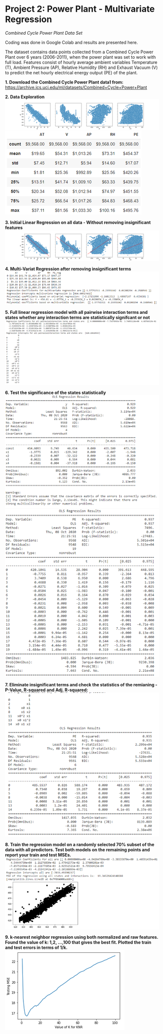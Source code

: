 # Project 2: Power Plant - Multivariate Regression

*Combined Cycle Power Plant Data Set*

Coding was done in Google Colab and results are presented here.

The dataset contains data points collected from a Combined Cycle Power Plant over  6 years (2006-2011), when the power plant was set to work with full load. Features consist of hourly average ambient variables Temperature (T), Ambient Pressure (AP), Relative Humidity (RH) and Exhaust Vacuum (V) to predict the net hourly electrical energy output (PE) of the plant. 

**1. Download the Combined Cycle Power Plant data1 from:**
https://archive.ics.uci.edu/ml/datasets/Combined+Cycle+Power+Plant 

**2. Data Exploration**
![P2_Data_Exploration_Graph.png](./assets/P2_Data_Exploration_Graph.png)
![P2_Data_Exploration_Table.PNG](./assets/P2_Data_Exploration_Table.PNG)


**3. Initial Linear Regression on all data - Without removing insignificant features**
![P2_Linear_Regression_Graph_1.png](./assets/P2_Linear_Regression_Graph_1.png)

**4. Multi-Variat Regression after removing insignificant terms**
![P2_Multi_Var_Linear_Regression_Graph_2.PNG](./assets/P2_Multi_Var_Linear_Regression_Graph_2.PNG)

**5.  Full linear regression model with all pairwise interaction terms and states whether any interaction terms are statistically signifcant or not**
![P2_Full_Linear_Regression_Graph_3.PNG](./assets/P2_Full_Linear_Regression_Graph_3.PNG)

**6. Test the significance of the states statistically**
![P2_Regression_Stats_Graph_4.PNG](./assets/P2_Regression_Stats_Graph_4.PNG)
![P2_Regression_Stats_Graph_5.PNG](./assets/P2_Regression_Stats_Graph_5.PNG)

**7. Eliminate insignificant terms and check the statistics of the remianing - P-Value, R-squared and Adj. R-squared:**
![P2_Regression_Stats_Graph_6.PNG](./assets/P2_Regression_Stats_Graph_6.PNG)

**8. Train the regression model on a randomly selected 70% subset of the data with all predictors. Test both models on the remaining points and report your train and test MSEs.**
![P2_Regression_Stats_Graph_7.PNG](./assets/P2_Regression_Stats_Graph_7.PNG)

**9.  k-nearest neighbor regression using both normalized and raw features. Found the value of k: 1,2, ...,100 that gives the best fit. Plotted the train and test errors in terms of 1/k.**
![P2_Regression_Stats_Graph_8.PNG](./assets/P2_Regression_Stats_Graph_8.PNG)
